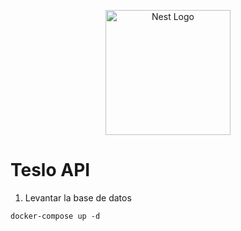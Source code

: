 <p align="center">
  <a href="http://nestjs.com/" target="blank"><img src="https://nestjs.com/img/logo-small.svg" width="200" alt="Nest Logo" /></a>
</p>

#  Teslo API

  1. Levantar la base de datos
  ```
  docker-compose up -d
  ```